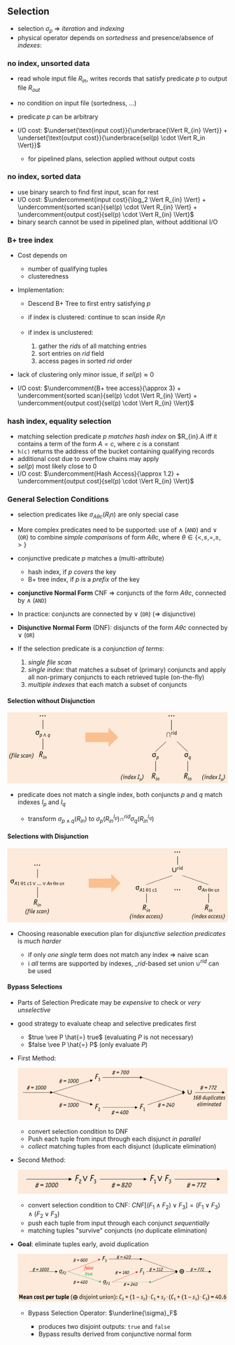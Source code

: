 ## Selection

* selection $\sigma_p$ => _iteration_ and _indexing_
* physical operator depends on _sortedness_ and presence/absence of _indexes_:

### no index, unsorted data

* read whole input file $R_{in}$, writes records that satisfy predicate $p$ to output file $R_{out}$
* no condition on input file (sortedness, …)
* predicate $p$ can be arbitrary
* I/O cost: $\underset{\text{input cost}}{\underbrace{\Vert R_{in} \Vert}} + \underset{\text{output cost}}{\underbrace{sel(p) \cdot \Vert R_in \Vert}}$

    * for pipelined plans, selection applied without output costs

### no index, sorted data

* use binary search to find first input, scan for rest
* I/O cost: $\undercomment{input cost}{\log_2 \Vert R_{in} \Vert} + \undercomment{sorted scan}{sel(p) \cdot \Vert R_{in} \Vert} + \undercomment{output cost}{sel(p) \cdot \Vert R_{in} \Vert}$
* binary search cannot be used in pipelined plan, without additional I/O

### B+ tree index

* Cost depends on 

    * number of qualifying tuples
    * clusteredness

* Implementation:

    * Descend B+ Tree to first entry satisfying $p$
    * if index is clustered: continue to scan inside $R_in$
    * if index is unclustered:
    
        1. gather the $rid$s of all matching entries
        2. sort entries on $rid$ field
        3. access pages in sorted $rid$ order

* lack of clustering only minor issue, if $sel(p) \approx 0$
* I/O cost: $\undercomment{B+ tree access}{\approx 3} + \undercomment{sorted scan}{sel(p) \cdot \Vert R_{in} \Vert} + \undercomment{output cost}{sel(p) \cdot \Vert R_{in} \Vert}$

### hash index, equality selection

* matching selection predicate $p$ _matches hash index_ on $R_{in}.A iff it contains a term of the form $A=c$, where $c$ is a constant
* ```h(c)``` returns the address of the bucket containing qualifying records
* additional cost due to overflow chains may apply
* $sel(p)$ most likely close to $0$
* I/O cost: $\undercomment{Hash Access}{\approx 1.2} + \undercomment{output cost}{sel(p) \cdot \Vert R_{in} \Vert}$

### General Selection Conditions

* selection predicates like $\sigma_{A \theta c}(R_in)$ are only special case
* More complex predicates need to be supported: use of $\wedge$ (```AND```) and $\vee$ (```OR```) to combine _simple comparisons_ of form $A \theta c$, where $\theta \in \{ <, \leq, =, \geq, > \}$
* conjunctive predicate $p$ matches a (multi-attribute)

    * hash index, if $p$ _covers_ the key
    * B+ tree index, if $p$ is a _prefix_ of the key

* **conjunctive Normal Form** CNF => conjuncts of the form $A \theta c$, connected by $\wedge$ (``AND``)

* In practice: conjuncts are connected by $\vee$ (``OR``) (=> disjunctive)

* **Disjunctive Normal Form** (DNF): disjuncts of the form $A \theta c$ connected by $\vee$ (``OR``)

* If the selection predicate is a _conjunction of terms_:

    1. _single file scan_
    2. _single index_: that matches a subset of (primary) conjuncts and apply all non-primary conjuncts to each retrieved tuple (on-the-fly)
    3. _multiple indexes_ that each match a subset of conjuncts

#### Selection without Disjunction

![Selction without Disjunction: Intersecting $rid$ sets \label{images:SelectionWithoutDisjunction}](images/SelectionWithoutDisjunction.png)

* predicate does not match a single index, both conjuncts $p$ and $q$ match indexes $I_p$ and $I_q$

    * transform $\sigma_{p \wedge q} (R_{in})$ to $\sigma_p (R_{in}^{I_p}) \cap^{rid} \sigma_q (R_{in}^{I_q})$

#### Selections with Disjunction

![Selection with Disjunction: Unioning $rid$ sets \label{images:SelectionWithDisjunction}](images/SelectionWithDisjunction.png)

* Choosing reasonable execution plan for _disjunctive selection predicates_ is _much harder_

    * if only _one single_ term does not match any index => naive scan
    * i _all_ terms are supported by indexes, _$rid$-based set union $\cup^{rid}$ can be used

#### Bypass Selections

* Parts of Selection Predicate may be _expensive_ to check or _very unselective_
* good strategy to evaluate cheap and selective predicates first

    * $true \vee P \hat{=} true$ (evaluating $P$ is not necessary)
    * $false \vee P \hat{=} P$ (only evaluate $P$)

* First Method:

    ![Bypass Selection First Method](images/BypassSelection1.png)

    * convert selection condition to DNF
    * Push each tuple from input through each disjunct _in parallel_
    * _collect_ matching tuples from each disjunct (duplicate elimination)

* Second Method:

    ![Bypass Selection Second Method](images/BypassSelection2.png)
    
    * convert selection condition to CNF: $CNF[(F_1 \wedge F_2) \vee F_3] = (F_1 \vee F_3) \wedge (F_2 \vee F_3)$
    * push each tuple from input through each conjunct _sequentially_
    * matching tuples "survive" conjuncts (_no_ duplicate elimination)

* **Goal**: eliminate tuples early, avoid duplication

    ![Bypass Selection](images/BypassSelectionComplete.png)

    * Bypass Selection Operator: $\underline{\sigma}_F$
    
        * produces two disjoint outputs: ``true`` and ``false``
        * Bypass results derived from conjunctive normal form
        





